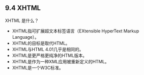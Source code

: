 ## 9.4 XHTML

XHTML 是什么？

* XHTML指可扩展超文本标签语言（EXtensible HyperText Markup Language）。 
* XHTML的目标是取代HTML。
* XHTML与HTML 4.01几乎是相同的。 
* XHTML是更严格更纯净的HTML版本。 
* XHTML是作为一种XML应用被重新定义的HTML。 
* XHTML是一个W3C标准。



